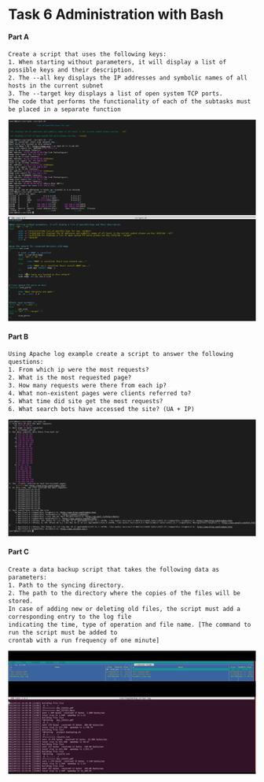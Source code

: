 # Task 6 Administration with Bash
#### Part A
```
Create a script that uses the following keys:
1. When starting without parameters, it will display a list of possible keys and their description. 
2. The --all key displays the IP addresses and symbolic names of all hosts in the current subnet 
3. The --target key displays a list of open system TCP ports.
The code that performs the functionality of each of the subtasks must be placed in a separate function
```
![screen1](https://github.com/NikPryvalov/DevOps_online_Kharkiv_2022Q1Q2/blob/main/m6/screen/screen1.png)
![screen1.1](https://github.com/NikPryvalov/DevOps_online_Kharkiv_2022Q1Q2/blob/main/m6/screen/screen1.1.png)
#### Part B
```
Using Apache log example create a script to answer the following questions:
1. From which ip were the most requests? 
2. What is the most requested page? 
3. How many requests were there from each ip? 
4. What non-existent pages were clients referred to? 
5. What time did site get the most requests? 
6. What search bots have accessed the site? (UA + IP)
```
![screen2](https://github.com/NikPryvalov/DevOps_online_Kharkiv_2022Q1Q2/blob/main/m6/screen/screen2.png)
#### Part C
```
Create a data backup script that takes the following data as parameters:
1. Path to the syncing directory.
2. The path to the directory where the copies of the files will be stored.
In case of adding new or deleting old files, the script must add a corresponding entry to the log file 
indicating the time, type of operation and file name. [The command to run the script must be added to 
crontab with a run frequency of one minute]
```
![screen3](https://github.com/NikPryvalov/DevOps_online_Kharkiv_2022Q1Q2/blob/main/m6/screen/screen3.png)
